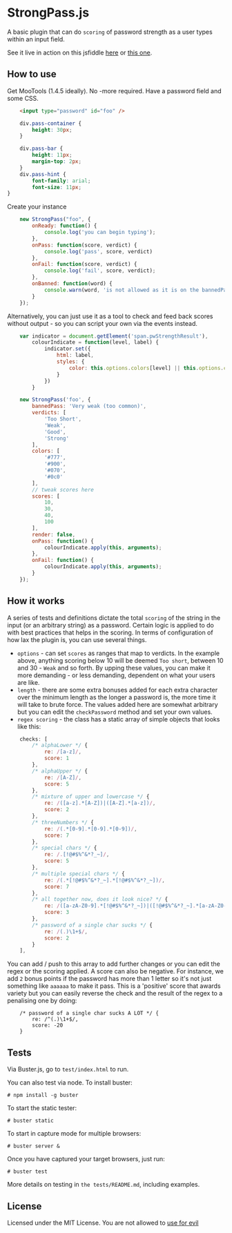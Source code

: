 StrongPass.js
==============

A basic plugin that can do `scoring` of password strength as a user types within an input field.

See it live in action on this jsfiddle [here](http://jsfiddle.net/dimitar/n8Dza/) or [this one](http://jsfiddle.net/dimitar/nZn6A/).


How to use
----------

Get MooTools (1.4.5 ideally). No -more required. Have a password field and some CSS.

```html
    <input type="password" id="foo" />
```

```css
    div.pass-container {
        height: 30px;
    }

    div.pass-bar {
        height: 11px;
        margin-top: 2px;
    }
    div.pass-hint {
        font-family: arial;
        font-size: 11px;
}
```

Create your instance

```javascript
    new StrongPass("foo", {
        onReady: function() {
            console.log('you can begin typing');
        },
        onPass: function(score, verdict) {
            console.log('pass', score, verdict)
        },
        onFail: function(score, verdict) {
            console.log('fail', score, verdict);
        },
        onBanned: function(word) {
            console.warn(word, 'is not allowed as it is on the bannedPasswords list');
        }
    });
```

Alternatively, you can just use it as a tool to check and feed back scores without output - so you can script your own via the events instead.

```javascript
    var indicator = document.getElement('span.pwStrengthResult'),
        colourIndicate = function(level, label) {
            indicator.set({
                html: label,
                styles: {
                    color: this.options.colors[level] || this.options.colors.getLast()
                }
            })
        }

    new StrongPass('foo', {
        bannedPass: 'Very weak (too common)',
        verdicts: [
            'Too Short',
            'Weak',
            'Good',
            'Strong'
        ],
        colors: [
            '#777',
            '#900',
            '#070',
            '#0c0'
        ],
        // tweak scores here
        scores: [
            10,
            30,
            40,
            100
        ],
        render: false,
        onPass: function() {
            colourIndicate.apply(this, arguments);
        },
        onFail: function() {
            colourIndicate.apply(this, arguments);
        }
    });
```

How it works
------------

A series of tests and definitions dictate the total `scoring` of the string in the input (or an arbitrary string) as a password. Certain logic is applied to do with best practices that helps in the scoring. In terms of configuration of how lax the plugin is, you can use several things.

- `options` - can set `scores` as ranges that map to verdicts. In the example above, anything scoring below 10 will be deemed `Too short`, between 10 and 30 - `Weak` and so forth. By upping these values, you can make it more demanding - or less demanding, dependent on what your users are like.
- `length` - there are some extra bonuses added for each extra character over the minimum length as the longer a password is, the more time it will take to brute force. The values added here are somewhat arbitrary but you can edit the `checkPassword` method and set your own values.
- `regex scoring` - the class has a static array of simple objects that looks like this:

```javascript
    checks: [
        /* alphaLower */ {
            re: /[a-z]/,
            score: 1
        },
        /* alphaUpper */ {
            re: /[A-Z]/,
            score: 5
        },
        /* mixture of upper and lowercase */ {
            re: /([a-z].*[A-Z])|([A-Z].*[a-z])/,
            score: 2
        },
        /* threeNumbers */ {
            re: /(.*[0-9].*[0-9].*[0-9])/,
            score: 7
        },
        /* special chars */ {
            re: /.[!@#$%^&*?_~]/,
            score: 5
        },
        /* multiple special chars */ {
            re: /(.*[!@#$%^&*?_~].*[!@#$%^&*?_~])/,
            score: 7
        },
        /* all together now, does it look nice? */ {
            re: /([a-zA-Z0-9].*[!@#$%^&*?_~])|([!@#$%^&*?_~].*[a-zA-Z0-9])/,
            score: 3
        },
        /* password of a single char sucks */ {
            re: /(.)\1+$/,
            score: 2
        }
    ],
```

You can add / push to this array to add further changes or you can edit the regex or the scoring applied. A score can also be negative. For instance, we add `2` bonus points if the password has more than 1 letter so it's not just something like `aaaaaa` to make it pass. This is a 'positive' score that awards variety but you can easily reverse the check and the result of the regex to a penalising one by doing:

```
    /* password of a single char sucks A LOT */ {
        re: /^(.)\1+$/,
        score: -20
    }
```


Tests
-----

Via Buster.js, go to `test/index.html` to run.

You can also test via node. To install buster:

    # npm install -g buster
    
To start the static tester:    
    
    # buster static
    
To start in capture mode for multiple browsers:

    # buster server &

Once you have captured your target browsers, just run:

    # buster test

More details on testing in `the tests/README.md`, including examples.

License
-------

Licensed under the MIT License. You are not allowed to [use for evil](http://www.youtube.com/watch?v=-hCimLnIsDA)